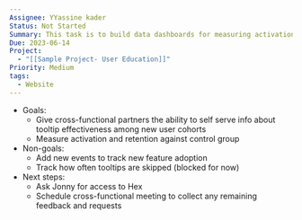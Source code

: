```yaml
---
Assignee: YYassine kader
Status: Not Started
Summary: This task is to build data dashboards for measuring activation and retention against control groups and giving cross-functional partners the ability to self-serve information about tooltip effectiveness among new user cohorts. Next steps include asking Jonny for access to Hex and scheduling a cross-functional meeting for feedback and requests. The non-goal is to track how often tooltips are skipped.
Due: 2023-06-14
Project:
  - "[[Sample Project- User Education]]"
Priority: Medium
tags:
  - Website
---
```

- Goals:
    - Give cross-functional partners the ability to self serve info about tooltip effectiveness among new user cohorts
    - Measure activation and retention against control group
- Non-goals:
    - Add new events to track new feature adoption
    - Track how often tooltips are skipped (blocked for now)
- Next steps:
    - Ask Jonny for access to Hex
    - Schedule cross-functional meeting to collect any remaining feedback and requests